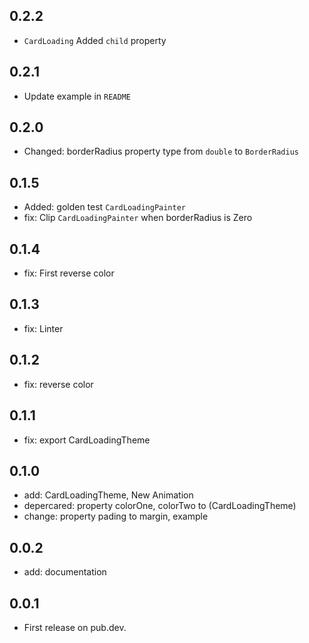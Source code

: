 ## 0.2.2
* `CardLoading` Added `child` property 

## 0.2.1
* Update example in `README` 

## 0.2.0
* Changed: borderRadius property type from `double` to `BorderRadius`

## 0.1.5
* Added: golden test `CardLoadingPainter`
* fix: Clip `CardLoadingPainter` when borderRadius is Zero

## 0.1.4
* fix: First reverse color

## 0.1.3
* fix: Linter

## 0.1.2
* fix: reverse color

## 0.1.1
* fix: export CardLoadingTheme

## 0.1.0
* add: CardLoadingTheme, New Animation
* depercared: property colorOne, colorTwo to (CardLoadingTheme)
* change: property pading to margin, example

## 0.0.2
* add: documentation

## 0.0.1
* First release on pub.dev.